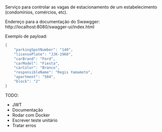 Serviço para controlar as vagas de estacionamento de um estabelecimento (condomínios, comércios, etc).

Endereço para a documentação do Swawgger: http://localhost:8080/swagger-ui/index.html

Exemplo de payload:
```java
{
    "parkingSpotNumber": "140",
    "licensePlate": "JJK-1960",
    "carBrand": "Ford",
    "carModel": "Fiesta",
    "carColor": "Branco",
    "responsibleName": "Regis Yamamoto",
    "apartment": "504",
    "block": "2"
}
```

TODO:
- JWT
- Documentação
- Rodar com Docker
- Escrever teste unitário
- Tratar erros
